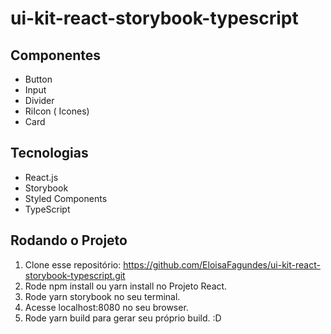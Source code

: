 # ui-kit-react-storybook-typescript

## Componentes
-  Button
-  Input
-  Divider
-  RiIcon ( Icones)
- Card


## Tecnologias
- React.js
-  Storybook
-  Styled Components
-  TypeScript

## Rodando o Projeto

1. Clone esse repositório: https://github.com/EloisaFagundes/ui-kit-react-storybook-typescript.git
2. Rode npm install ou yarn install no Projeto React.
3. Rode yarn storybook no seu terminal.
4. Acesse localhost:8080 no seu browser.
5. Rode yarn build para gerar seu próprio build. :D
